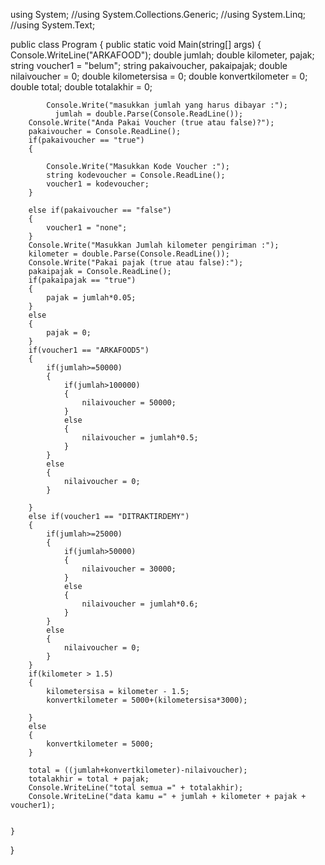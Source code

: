 using System;
//using System.Collections.Generic;
//using System.Linq;
//using System.Text;
					
public class Program
{
	public static void Main(string[] args)
	{
		Console.WriteLine("ARKAFOOD");
		double jumlah;
		double kilometer, pajak;
		string voucher1 = "belum";
		string pakaivoucher, pakaipajak;
		double nilaivoucher = 0;
		double kilometersisa = 0;
		double konvertkilometer = 0;
		double total;
		double totalakhir = 0;
		
            Console.Write("masukkan jumlah yang harus dibayar :");
              jumlah = double.Parse(Console.ReadLine());
		Console.Write("Anda Pakai Voucher (true atau false)?");
		pakaivoucher = Console.ReadLine();
		if(pakaivoucher == "true")
		{
			
			Console.Write("Masukkan Kode Voucher :");
			string kodevoucher = Console.ReadLine();
			voucher1 = kodevoucher;
		}
	
		else if(pakaivoucher == "false")
		{
			voucher1 = "none";
		}
		Console.Write("Masukkan Jumlah kilometer pengiriman :");
		kilometer = double.Parse(Console.ReadLine());
		Console.Write("Pakai pajak (true atau false):");
		pakaipajak = Console.ReadLine();
		if(pakaipajak == "true")
		{
			pajak = jumlah*0.05;
		}
		else
		{
			pajak = 0;
		}
		if(voucher1 == "ARKAFOOD5")
		{
			if(jumlah>=50000)
			{
				if(jumlah>100000)
				{
					nilaivoucher = 50000;
				}
				else
				{
					nilaivoucher = jumlah*0.5;
				}
			}
			else
			{
				nilaivoucher = 0;
			}
			
		}
		else if(voucher1 == "DITRAKTIRDEMY")
		{
			if(jumlah>=25000)
			{
				if(jumlah>50000)
				{
					nilaivoucher = 30000;
				}
				else
				{
					nilaivoucher = jumlah*0.6;
				}
			}
			else
			{
				nilaivoucher = 0;
			}
		}
		if(kilometer > 1.5)
		{
			kilometersisa = kilometer - 1.5;
			konvertkilometer = 5000+(kilometersisa*3000);
			
		}
		else
		{
			konvertkilometer = 5000;
		}
		
		total = ((jumlah+konvertkilometer)-nilaivoucher);
		totalakhir = total + pajak;
		Console.WriteLine("total semua =" + totalakhir);	
		Console.WriteLine("data kamu =" + jumlah + kilometer + pajak + voucher1);		
           
            
	}
}
